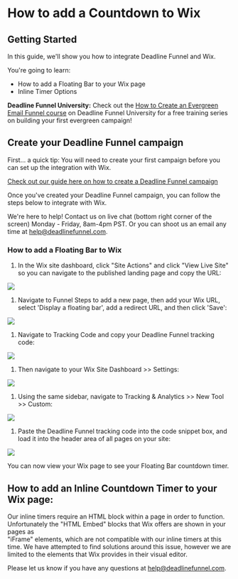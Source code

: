 # How to add a Countdown to Wix

## Getting Started

In this guide, we'll show you how to integrate Deadline Funnel and Wix.

You're going to learn:

* How to add a Floating Bar to your Wix page
* Inline Timer Options

**Deadline Funnel University:** Check out the [How to Create an Evergreen Email Funnel course](https://university.deadlinefunnel.com/courses/evergreen) on Deadline Funnel University for a free training series on building your first evergreen campaign!

## Create your Deadline Funnel campaign

First... a quick tip: You will need to create your first campaign before you can set up the integration with Wix.

[Check out our guide here on how to create a Deadline Funnel campaign](https://documentation.deadlinefunnel.com/article/629-how-to-create-%20a-deadline-funnel-campaign)

Once you've created your Deadline Funnel campaign, you can follow the steps below to integrate with Wix.

We're here to help! Contact us on live chat \(bottom right corner of the screen\) Monday - Friday, 8am-4pm PST. Or you can shoot us an email any time at help@deadlinefunnel.com.

### How to add a Floating Bar to Wix

1. In the Wix site dashboard, click "Site Actions" and click "View Live Site" so you can navigate to the published landing page and copy the URL:

![](https://s3.amazonaws.com/helpscout.net/docs/assets/53974d6ce4b0c76107b109d1/images/5d939d2b04286364bc8fcb1e/file-CGsNZ2BYkD.jpg)

1. Navigate to Funnel Steps to add a new page, then add your Wix URL, select 'Display a floating bar', add a redirect URL, and then click 'Save':

![](https://s3.amazonaws.com/helpscout.net/docs/assets/53974d6ce4b0c76107b109d1/images/5c783c362c7d3a0cb932155e/file-JDPyIgnWsG.png)

1. Navigate to Tracking Code and copy your Deadline Funnel tracking code:

![](https://s3.amazonaws.com/helpscout.net/docs/assets/53974d6ce4b0c76107b109d1/images/5a7b84f70428634376cfec58/file-nCV9LRDZSb.png)

1. Then navigate to your Wix Site Dashboard &gt;&gt; Settings:

![](https://s3.amazonaws.com/helpscout.net/docs/assets/53974d6ce4b0c76107b109d1/images/5d939e782c7d3a7e9ae1e00d/file-DCCQxmebyz.jpg)

1. Using the same sidebar, navigate to Tracking & Analytics &gt;&gt; New Tool &gt;&gt; Custom:

![](https://s3.amazonaws.com/helpscout.net/docs/assets/53974d6ce4b0c76107b109d1/images/5d939fe72c7d3a7e9ae1e020/file-w3L8j6xpmq.jpg)

1. Paste the Deadline Funnel tracking code into the code snippet box, and load it into the header area of all pages on your site:

![](https://s3.amazonaws.com/helpscout.net/docs/assets/53974d6ce4b0c76107b109d1/images/5d93a0252c7d3a7e9ae1e027/file-xnEKXZKDBR.jpg)

You can now view your Wix page to see your Floating Bar countdown timer.

## How to add an Inline Countdown Timer to your Wix page:

Our inline timers require an HTML block within a page in order to function. Unfortunately the "HTML Embed" blocks that Wix offers are shown in your pages as  
"iFrame" elements, which are not compatible with our inline timers at this time. We have attempted to find solutions around this issue, however we are limited to the elements that Wix provides in their visual editor.

Please let us know if you have any questions at [help@deadlinefunnel.com](mailto:mailto:help@deadlinefunnel.com).


